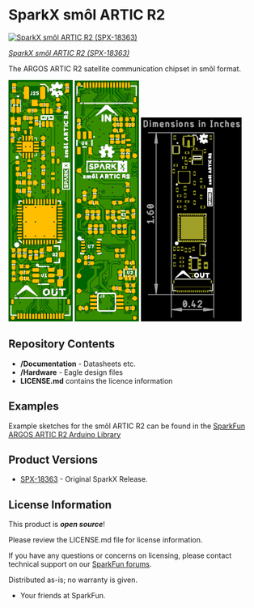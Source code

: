 # SparkX smôl ARTIC R2

[![SparkX smôl ARTIC R2 (SPX-18363)]()](https://www.sparkfun.com/products/18363)

[*SparkX smôl ARTIC R2 (SPX-18363)*](https://www.sparkfun.com/products/18363)

The ARGOS ARTIC R2 satellite communication chipset in smôl format.

![Top.png](./img/Top.png)
![Bottom.png](./img/Bottom.png)
![Dimensions.png](./img/Dimensions.png)

## Repository Contents

- **/Documentation** - Datasheets etc.
- **/Hardware** - Eagle design files
- **LICENSE.md** contains the licence information

## Examples

Example sketches for the smôl ARTIC R2 can be found in the [SparkFun ARGOS ARTIC R2 Arduino Library](https://github.com/sparkfun/SparkFun_ARGOS_ARTIC_R2_Arduino_Library/tree/main/examples/smol_ARTIC_R2)

## Product Versions

- [SPX-18363](https://www.sparkfun.com/products/18363) - Original SparkX Release.

## License Information

This product is _**open source**_!

Please review the LICENSE.md file for license information.

If you have any questions or concerns on licensing, please contact technical support on our [SparkFun forums](https://forum.sparkfun.com/viewforum.php?f=123).

Distributed as-is; no warranty is given.

- Your friends at SparkFun.
